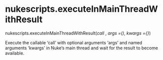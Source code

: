 # nukescripts.executeInMainThreadWithResult
nukescripts.executeInMainThreadWithResult(_call_ , _args =()_, _kwargs ={}_)

Execute the callable ‘call’ with optional arguments ‘args’ and named arguments ‘kwargs’ in Nuke’s main thread and wait for the result to become available.